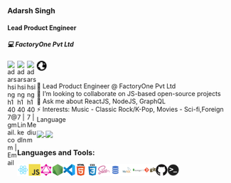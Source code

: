 ### Adarsh Singh
#### Lead Product Engineer
##### 💻 FactoryOne Pvt Ltd


[<img align="left" alt="adarshsingh1407@gmail.com | Email" width="22px" src="https://cdn.jsdelivr.net/npm/simple-icons@v3/icons/gmail.svg" />](mailto:adarshsingh1407@gmail.com)
[<img align="left" alt="adarshsingh1407 | LinkedIn" width="22px" src="https://cdn.jsdelivr.net/npm/simple-icons@v3/icons/linkedin.svg" />](https://www.linkedin.com/in/adarshsingh1407/)
[<img align="left" alt="adarshsingh1407 | Medium" width="22px" src="https://cdn.jsdelivr.net/npm/simple-icons@v3/icons/medium.svg" />](https://medium.com/@adarshsingh1407)
[<img align="left" alt="adarshsingh14.com" width="22px" src="https://raw.githubusercontent.com/iconic/open-iconic/master/svg/globe.svg" />](http://adarshsingh14.com)


<br/><br/>


🔭 Lead Product Engineer @ FactoryOne Pvt Ltd<br/>
👥 I’m looking to collaborate on JS-based open-source projects<br/>
💬 Ask me about ReactJS, NodeJS, GraphQL<br/>
⚡ Interests: Music - Classic Rock/K-Pop, Movies - Sci-fi,Foreign Language<br/>

<a href="https://github.com/adarshsingh1407">
  <img align="center" height="205em" src="https://github-readme-stats.vercel.app/api?username=adarshsingh1407&show_icons=true&theme=vue-dark&hide_border=true&&count_private=true&include_all_commits=true" />
</a>
<a href="https://github.com/adarshsingh1407">
  <img align="center" src="https://github-readme-stats.vercel.app/api/top-langs/?username=adarshsingh1407&theme=vue-dark&hide_border=true&langs_count=3" />
</a>

<br />

### Languages and Tools:

<img align="left" alt="React" width="26px" src="https://raw.githubusercontent.com/github/explore/80688e429a7d4ef2fca1e82350fe8e3517d3494d/topics/react/react.png" />
<img align="left" alt="JavaScript" width="26px" src="https://raw.githubusercontent.com/github/explore/80688e429a7d4ef2fca1e82350fe8e3517d3494d/topics/javascript/javascript.png" />
<img align="left" alt="GraphQL" width="26px" src="https://raw.githubusercontent.com/github/explore/80688e429a7d4ef2fca1e82350fe8e3517d3494d/topics/graphql/graphql.png" />
<img align="left" alt="Node.js" width="26px" src="https://raw.githubusercontent.com/github/explore/80688e429a7d4ef2fca1e82350fe8e3517d3494d/topics/nodejs/nodejs.png" />
<img align="left" alt="Visual Studio Code" width="26px" src="https://raw.githubusercontent.com/github/explore/80688e429a7d4ef2fca1e82350fe8e3517d3494d/topics/visual-studio-code/visual-studio-code.png" />
<img align="left" alt="HTML5" width="26px" src="https://raw.githubusercontent.com/github/explore/80688e429a7d4ef2fca1e82350fe8e3517d3494d/topics/html/html.png" />
<img align="left" alt="CSS3" width="26px" src="https://raw.githubusercontent.com/github/explore/80688e429a7d4ef2fca1e82350fe8e3517d3494d/topics/css/css.png" />
<img align="left" alt="Sass" width="26px" src="https://raw.githubusercontent.com/github/explore/80688e429a7d4ef2fca1e82350fe8e3517d3494d/topics/sass/sass.png" />
<img align="left" alt="SQL" width="26px" src="https://raw.githubusercontent.com/github/explore/80688e429a7d4ef2fca1e82350fe8e3517d3494d/topics/sql/sql.png" />
<img align="left" alt="MySQL" width="26px" src="https://raw.githubusercontent.com/github/explore/80688e429a7d4ef2fca1e82350fe8e3517d3494d/topics/mysql/mysql.png" />
<img align="left" alt="MongoDB" width="26px" src="https://raw.githubusercontent.com/github/explore/80688e429a7d4ef2fca1e82350fe8e3517d3494d/topics/mongodb/mongodb.png" />
<img align="left" alt="Git" width="26px" src="https://raw.githubusercontent.com/github/explore/80688e429a7d4ef2fca1e82350fe8e3517d3494d/topics/git/git.png" />
<img align="left" alt="GitHub" width="26px" src="https://raw.githubusercontent.com/github/explore/78df643247d429f6cc873026c0622819ad797942/topics/github/github.png" />
<img align="left" alt="Terminal" width="26px" src="https://raw.githubusercontent.com/github/explore/80688e429a7d4ef2fca1e82350fe8e3517d3494d/topics/terminal/terminal.png" />

<br />
<br />
